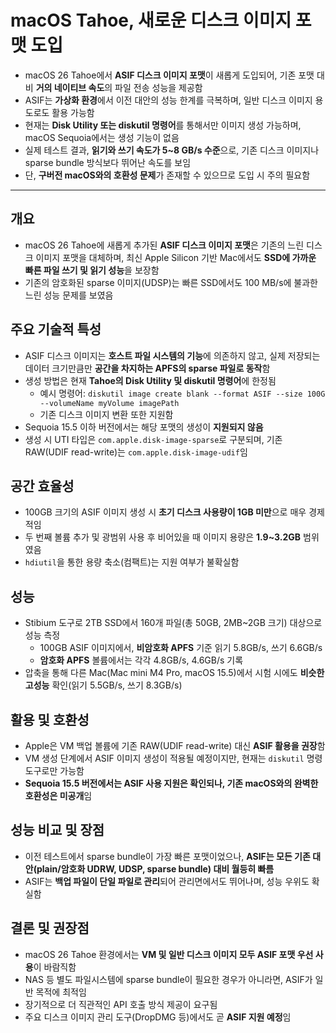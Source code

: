 # macOS Tahoe, 새로운 디스크 이미지 포맷 도입


* macOS 26 Tahoe에서 **ASIF 디스크 이미지 포맷**이 새롭게 도입되어, 기존 포맷 대비 **거의 네이티브 속도**의 파일 전송 성능을 제공함
* ASIF는 **가상화 환경**에서 이전 대안의 성능 한계를 극복하며, 일반 디스크 이미지 용도로도 활용 가능함
* 현재는 **Disk Utility 또는 diskutil 명령어**를 통해서만 이미지 생성 가능하며, macOS Sequoia에서는 생성 기능이 없음
* 실제 테스트 결과, **읽기와 쓰기 속도가 5~8 GB/s 수준**으로, 기존 디스크 이미지나 sparse bundle 방식보다 뛰어난 속도를 보임
* 단, **구버전 macOS와의 호환성 문제**가 존재할 수 있으므로 도입 시 주의 필요함

---

개요
--

* macOS 26 Tahoe에 새롭게 추가된 **ASIF 디스크 이미지 포맷**은 기존의 느린 디스크 이미지 포맷을 대체하며, 최신 Apple Silicon 기반 Mac에서도 **SSD에 가까운 빠른 파일 쓰기 및 읽기 성능**을 보장함
* 기존의 암호화된 sparse 이미지(UDSP)는 빠른 SSD에서도 100 MB/s에 불과한 느린 성능 문제를 보였음

주요 기술적 특성
---------

* ASIF 디스크 이미지는 **호스트 파일 시스템의 기능**에 의존하지 않고, 실제 저장되는 데이터 크기만큼만 **공간을 차지하는 APFS의 sparse 파일로 동작**함
* 생성 방법은 현재 **Tahoe의 Disk Utility 및 diskutil 명령어**에 한정됨
  + 예시 명령어: `diskutil image create blank --format ASIF --size 100G --volumeName myVolume imagePath`
  + 기존 디스크 이미지 변환 또한 지원함
* Sequoia 15.5 이하 버전에서는 해당 포맷의 생성이 **지원되지 않음**
* 생성 시 UTI 타입은 `com.apple.disk-image-sparse`로 구분되며, 기존 RAW(UDIF read-write)는 `com.apple.disk-image-udif`임

공간 효율성
------

* 100GB 크기의 ASIF 이미지 생성 시 **초기 디스크 사용량이 1GB 미만**으로 매우 경제적임
* 두 번째 볼륨 추가 및 광범위 사용 후 비어있을 때 이미지 용량은 **1.9~3.2GB** 범위였음
* `hdiutil`을 통한 용량 축소(컴팩트)는 지원 여부가 불확실함

성능
--

* Stibium 도구로 2TB SSD에서 160개 파일(총 50GB, 2MB~2GB 크기) 대상으로 성능 측정
  + 100GB ASIF 이미지에서, **비암호화 APFS** 기준 읽기 5.8GB/s, 쓰기 6.6GB/s
  + **암호화 APFS** 볼륨에서는 각각 4.8GB/s, 4.6GB/s 기록
* 압축을 통해 다른 Mac(Mac mini M4 Pro, macOS 15.5)에서 시험 시에도 **비슷한 고성능** 확인(읽기 5.5GB/s, 쓰기 8.3GB/s)

활용 및 호환성
--------

* Apple은 VM 백업 볼륨에 기존 RAW(UDIF read-write) 대신 **ASIF 활용을 권장**함
* VM 생성 단계에서 ASIF 이미지 생성이 적용될 예정이지만, 현재는 `diskutil` 명령 도구로만 가능함
* **Sequoia 15.5 버전에서는 ASIF 사용 지원은 확인되나, 기존 macOS와의 완벽한 호환성은 미공개**임

성능 비교 및 장점
----------

* 이전 테스트에서 sparse bundle이 가장 빠른 포맷이었으나, **ASIF는 모든 기존 대안(plain/암호화 UDRW, UDSP, sparse bundle) 대비 월등히 빠름**
* ASIF는 **백업 파일이 단일 파일로 관리**되어 관리면에서도 뛰어나며, 성능 우위도 확실함

결론 및 권장점
--------

* macOS 26 Tahoe 환경에서는 **VM 및 일반 디스크 이미지 모두 ASIF 포맷 우선 사용**이 바람직함
* NAS 등 별도 파일시스템에 sparse bundle이 필요한 경우가 아니라면, ASIF가 일반 목적에 최적임
* 장기적으로 더 직관적인 API 호출 방식 제공이 요구됨
* 주요 디스크 이미지 관리 도구(DropDMG 등)에서도 곧 **ASIF 지원 예정**임

